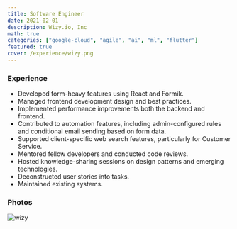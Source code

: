 ```yaml
---
title: Software Engineer
date: 2021-02-01
description: Wizy.io, Inc
math: true
categories: ["google-cloud", "agile", "ai", "ml", "flutter"]
featured: true
cover: /experience/wizy.png
---
```


### Experience

- Developed form-heavy features using React and Formik.
- Managed frontend development design and best practices.
- Implemented performance improvements both the backend and frontend.
- Contributed to automation features, including admin-configured rules and conditional email sending based on form data.
- Supported client-specific web search features, particularly for Customer Service.
- Mentored fellow developers and conducted code reviews.
- Hosted knowledge-sharing sessions on design patterns and emerging technologies.
- Deconstructed user stories into tasks.
- Maintained existing systems.

### Photos

![wizy](/experience/wizy.png "me and my co-workers")
